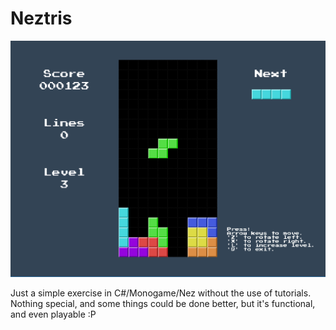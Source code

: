 # Neztris

![](Tetris.PNG)

Just a simple exercise in C#/Monogame/Nez without the use of tutorials. Nothing special, and some things could be done better, but it's functional, and even playable :P
